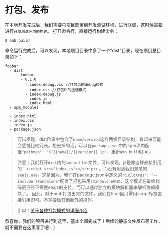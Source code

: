 # 打包、发布

在本地开发完成后，我们需要将项目部署到开发测试环境，进行联调，这时候需要进行`开发测试环境的构建`。
打开命令行，直接运行构建命令：

    $ amb build

命令运行完成后，可以发现，本地项目目录中多了一个"dist"目录，现在项目总目录如下：

    foobar
      - dist
         - foobar
           - 0.1.0
             - index-debug.css //打包后的debug模式
             - index.css //打包后的压缩模式
             - index-debug.js
             - index.js
             - index.html
      - spm_modules
        - ...
      - index.html
      - index.css
      - index.js
      - package.json

>可以发现，dist目录中包含了`name/version`这样两级目录结构，看起来可能会感觉比较冗长。想去掉的话，可以在`package.json`中的spm项内配置`"pathmap": "%{{{name}}/{{version}},}p"`，重新`amb build`即可。

>注意：我们打开`dist`内的`index.html`文件，可以发现，js是像这样直接引用的：`<script src="index.js"></script>` 。而没有用到我们熟悉的`seajs.use`。这是因为，我们在package.json中定义的`"buildArgs": "--include standalone"`配置了打包采用`standalone模式`，这个模式在最终代码层已经不需要seajs的支持，而可以通过独立的模块解析器来解析依赖模块了。
>因此，对于amb打包出来的文件，我们在html里只需用script标签直接引用即可。不需要做其他额外的操作。

>引申：[关于各种打包模式的详细介绍](http://sorrycc.gitbooks.io/spm-handbook/content/package.json/buildArgs.html)

恭喜你，我们的项目进行到这里，基本全部完成了！后续的静态文件发布等工作，就不需要在这里写了吧：）


